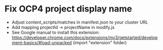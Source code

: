 # Fix OCP4 project display name
- Adjust content_scripts/matches in manifest.json to your cluster URL
- Add mapping projectId -> projectName in modify.js
- See Google manual to install this extension: https://developer.chrome.com/docs/extensions/mv3/getstarted/development-basics/#load-unpacked (import "extension" folder)